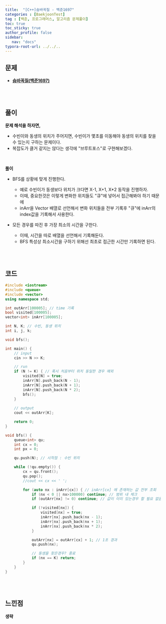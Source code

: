 ```yaml
---
title:  "[C++]숨바꼭질 - 백준1697"
categories : [BaekjoonTest]
tag : [백준, 프로그래머스, 알고리즘 문제풀이]
toc: true
toc_sticky: true
author_profile: false
sidebar:
   nav: "docs"
typora-root-url: ../../..
---
```




## 문제

* **[숨바꼭질(백준1697)](https://www.acmicpc.net/problem/1697)**

<br><br>

## 풀이

**문제 해석을 하자면,**

* 수빈이와 동생의 위치가 주어지면, 수빈이가 몇초를 이동해야 동생의 위치를 찾을 수 있는지 구하는 문제이다.
* 복잡도가 클거 같지는 않다는 생각에 "브루트포스"로 구현해보겠다.

<br>

**풀이**

* BFS를 상황에 맞게 진행한다.
  * 예로 수빈이가 동생보다 위치가 크다면 X-1, X+1, X*2 동작을 진행하자.
  * 이때, 중요한것은 이렇게 변화한 위치들도 "큐"에 넣어서 접근해봐야 하기 때문에 
  * inArr을 Vector 배열로 선언해서 변화 위치들을 전부 기록후 "큐"에 inArr의 index값을 기록해서 사용한다.

* 모든 경우를 따진 후 가장 최소의 시간을 구한다.
  * 이때, 시간을 따로 배열을 선언해서 기록해둔다.
  * BFS 특성상 최소시간을 구하기 위해선 최초로 접근한 시간만 기록하면 된다.


<br><br>

## 코드

```c++
#include <iostream>
#include <queue>
#include <vector>
using namespace std;

int outArr[100005]; // time 기록
bool visited[100005];
vector<int> inArr[100005];

int N, K; // 수빈, 동생 위치
int i, j, k;

void bfs();

int main() {
	// input
	cin >> N >> K;

	// run
	if (N != K) { // 혹시 처음부터 위치 동일한 경우 예외
		visited[N] = true;
		inArr[N].push_back(N - 1);
		inArr[N].push_back(N + 1);
		inArr[N].push_back(N * 2);
		bfs();
	}
	
	// output
	cout << outArr[K];

	return 0;
}

void bfs() {
	queue<int> qu;
	int cx = 0;
	int px = 0;

	qu.push(N); // 시작점 : 수빈 위치

	while (!qu.empty()) {
		cx = qu.front();
		qu.pop();
		//cout << cx << ' ';

		for (auto nx : inArr[cx]) { // inArr[cx] 에 존재하는 값 전부 조회
			if (nx < 0 || nx>100000) continue; // 범위 내 체크
			if (outArr[nx] != 0) continue; // 값이 이미 있는경우 할 필요 없음.

			if (!visited[nx]) {
				visited[nx] = true;
				inArr[nx].push_back(nx - 1);
				inArr[nx].push_back(nx + 1);
				inArr[nx].push_back(nx * 2);
			}

			outArr[nx] = outArr[cx] + 1; // 1초 경과
			qu.push(nx);

			// 동생을 찾은경우? 종료
			if (nx == K) return;
		}
	}
}
```

<br><br>

## 느낀점

**생략**
